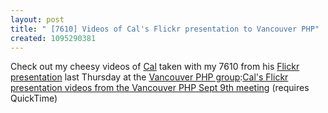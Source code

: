 ```yaml
---
layout: post
title: " [7610] Videos of Cal's Flickr presentation to Vancouver PHP"
created: 1095290381
---
```

<p>
Check out my cheesy videos of <a href="http://www.iamcal.com/">Cal</a> taken with my 7610 from his <a href="http://flickr.com/">Flickr</a> <a href="http://vancouver.php.net/node/view/5">presentation</a> last Thursday at the <a href="http://vancouver.php.net/">Vancouver PHP group</a>:<a href="http://www.rolandtanglao.com/videos/2004/09/09/">Cal's Flickr presentation videos from the Vancouver PHP Sept 9th meeting</a> (requires QuickTime)
</p>

